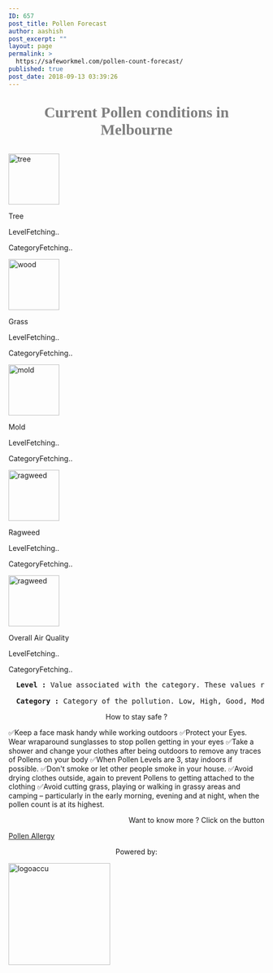 ```yaml
---
ID: 657
post_title: Pollen Forecast
author: aashish
post_excerpt: ""
layout: page
permalink: >
  https://safeworkmel.com/pollen-count-forecast/
published: true
post_date: 2018-09-13 03:39:26
---
```

<p style="text-align:center;font-size:30px;font-family:Tahoma;color:grey;font-weight:bolder">Current Pollen conditions in Melbourne</p>		
			<!Doctype html>
<html lang="en">
<head>
	<meta charset="utf-8" />
	<title>Current Pollen Conditions</title>
</head>
<body onload="getPollenCounts()">
	<style>
        .pollenLables{
            font-family:Tahoma;
            font-size:25px;
            color:grey;
            text-align: center;
        }
        .pollenFields{
            font-family:Tahoma;
            color:;
            font-size:15px;
            font-weight:bold;
            color:black;
        }
        .pollenValues{
            padding-left:50px;
            color:seagreen;
            font-size:15px;
         }
    </style>
	<!--Tree Pollen Column Start-->
	<img src="https://farm2.staticflickr.com/1943/44323635144_a3de43986c_m.jpg" style="height:100px" alt="tree" />
	<p> Tree</p>
	<p>LevelFetching..</p>
	<p>CategoryFetching..</p>
	<!--Tree Pollen Column End-->
	<!--Grass Pollen Column Start-->
	<img src="https://farm2.staticflickr.com/1914/30107507457_6c6ae99b20_m.jpg" style="height:100px" alt="wood"/>
	<p >Grass</p>
	<p>LevelFetching..</p>
	<p>CategoryFetching..</p>
	<!--Grass Pollen Column End-->
	<!--Mold Pollen Column Start-->
	<img src="https://farm2.staticflickr.com/1907/44131936815_009dc4b432_m.jpg" style="height:100px;" alt="mold"/>
	<p >Mold</p>
	<p>LevelFetching..</p>
	<p>CategoryFetching..</p>
	<!--Mold Pollen Column Start-->
	<!--Ragweed Pollen Column Start-->
	<img src="https://farm2.staticflickr.com/1967/43231752300_393d28bf09_m.jpg" style="height:100px;" alt="ragweed" />
	<p>Ragweed  </p>
	<p>LevelFetching..</p>
	<p>CategoryFetching..</p>
	<!--Ragweed Pollen Column Start-->
	<!--Air Quality Start-->
	<img src="https://mbtskoudsalg.com/images/air-clipart-transparent-background-wind-7.png" style="height:100px;" alt="ragweed" />
	<p>Overall Air Quality  </p>
	<p>LevelFetching..</p>
	<p>CategoryFetching..</p>
	<!--Air Quality End-->
	<!--Level Category Description-->
	<pre><strong style="padding-left:15px">Level :</strong>&nbsp;Value associated with the category. These values range from 0 to 6, with 0 implying good conditions and 6 implying hazardous conditions.<br /><br /><strong style="padding-left:15px">Category :</strong>&nbsp;Category of the pollution. Low, High, Good, Moderate, Unhealthy, Hazardous</pre>        
	<!--Level Category Description-->
</body>
</html>		
			<style>
        .cont {
            display: block;
            position: relative;
            padding-left: 35px;
            margin-bottom: 12px;
            cursor: pointer;
            font-size: 22px;
            -webkit-user-select: none;
            -moz-user-select: none;
            -ms-user-select: none;
            user-select: none;
        }
        .checkListText
        {
            font-family: Tahoma;
            color:grey;
            font-size:18px;
            text-align:justify;
        }
        </style>
        <p style="text-align: center;">How to stay safe ?</p>
                        <label>
                             &#x2705;Keep a face mask handy while working outdoors
                        </label>
                        <label>
                             &#x2705;Protect your Eyes. Wear wraparound sunglasses to stop pollen getting in your eyes
                        </label>
                        <label>
                             &#x2705;Take a shower and change your clothes after being outdoors to remove any traces of Pollens on your body
                        </label>
                        <label>
                             &#x2705;When Pollen Levels are 3, stay indoors if possible.
                        </label>
                        <label>
                             &#x2705;Don't smoke or let other people smoke in your house. 
                        </label>
                        <label>
                             &#x2705;Avoid drying clothes outside, again to prevent Pollens to getting attached to the clothing
                        </label>         
                        <label>
                             &#x2705;Avoid cutting grass, playing or walking in grassy areas and camping – particularly in the early morning, evening and at night, when the pollen count is at its highest.
                        </label> 
			<p style="text-align: right;">Want to know more ? Click on the button</p>		
			<a href="https://safeworkmel.com/pollen-information/" target="_blank" role="button">
						Pollen Allergy
					</a>
	<!--Accuweather Logo-->
	<p style="text-align: center;">Powered by:</p>
	<a href="https://developer.accuweather.com/"><img src="http://apidev.accuweather.com/developers/Media/Default/logo//awx-logo-orange.png" width="200" alt="logoaccu"></a>
	<!--Accuweather Logo-->